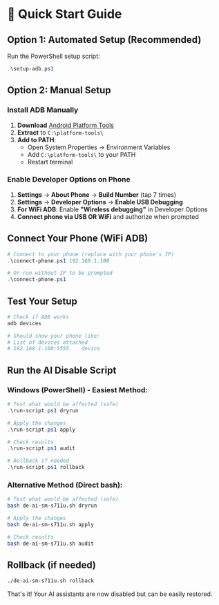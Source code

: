 # 🚀 Quick Start Guide

## Option 1: Automated Setup (Recommended)

Run the PowerShell setup script:
```powershell
.\setup-adb.ps1
```

## Option 2: Manual Setup

### Install ADB Manually
1. **Download** [Android Platform Tools](https://developer.android.com/studio/releases/platform-tools)
2. **Extract** to `C:\platform-tools\`
3. **Add to PATH**: 
   - Open System Properties → Environment Variables
   - Add `C:\platform-tools\` to your PATH
   - Restart terminal

### Enable Developer Options on Phone
1. **Settings** → **About Phone** → **Build Number** (tap 7 times)
2. **Settings** → **Developer Options** → **Enable USB Debugging**
3. **For WiFi ADB**: Enable **"Wireless debugging"** in Developer Options
4. **Connect phone via USB OR WiFi** and authorize when prompted

## Connect Your Phone (WiFi ADB)

```powershell
# Connect to your phone (replace with your phone's IP)
.\connect-phone.ps1 192.168.1.100

# Or run without IP to be prompted
.\connect-phone.ps1
```

## Test Your Setup

```bash
# Check if ADB works
adb devices

# Should show your phone like:
# List of devices attached
# 192.168.1.100:5555    device
```

## Run the AI Disable Script

### Windows (PowerShell) - Easiest Method:
```powershell
# Test what would be affected (safe)
.\run-script.ps1 dryrun

# Apply the changes
.\run-script.ps1 apply

# Check results
.\run-script.ps1 audit

# Rollback if needed
.\run-script.ps1 rollback
```

### Alternative Method (Direct bash):
```bash
# Test what would be affected (safe)
bash de-ai-sm-s711u.sh dryrun

# Apply the changes
bash de-ai-sm-s711u.sh apply

# Check results
bash de-ai-sm-s711u.sh audit
```

## Rollback (if needed)

```bash
./de-ai-sm-s711u.sh rollback
```

That's it! Your AI assistants are now disabled but can be easily restored.
